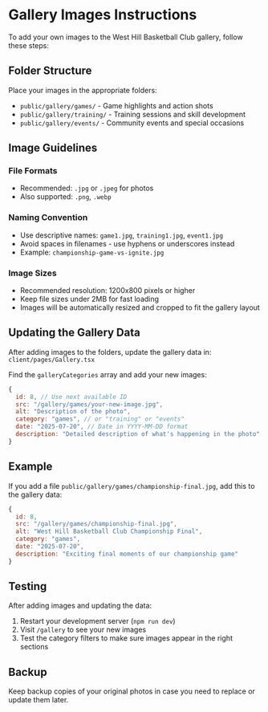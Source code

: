 # Gallery Images Instructions

To add your own images to the West Hill Basketball Club gallery, follow these steps:

## Folder Structure

Place your images in the appropriate folders:

- `public/gallery/games/` - Game highlights and action shots
- `public/gallery/training/` - Training sessions and skill development
- `public/gallery/events/` - Community events and special occasions

## Image Guidelines

### File Formats

- Recommended: `.jpg` or `.jpeg` for photos
- Also supported: `.png`, `.webp`

### Naming Convention

- Use descriptive names: `game1.jpg`, `training1.jpg`, `event1.jpg`
- Avoid spaces in filenames - use hyphens or underscores instead
- Example: `championship-game-vs-ignite.jpg`

### Image Sizes

- Recommended resolution: 1200x800 pixels or higher
- Keep file sizes under 2MB for fast loading
- Images will be automatically resized and cropped to fit the gallery layout

## Updating the Gallery Data

After adding images to the folders, update the gallery data in:
`client/pages/Gallery.tsx`

Find the `galleryCategories` array and add your new images:

```javascript
{
  id: 8, // Use next available ID
  src: "/gallery/games/your-new-image.jpg",
  alt: "Description of the photo",
  category: "games", // or "training" or "events"
  date: "2025-07-20", // Date in YYYY-MM-DD format
  description: "Detailed description of what's happening in the photo"
}
```

## Example

If you add a file `public/gallery/games/championship-final.jpg`, add this to the gallery data:

```javascript
{
  id: 8,
  src: "/gallery/games/championship-final.jpg",
  alt: "West Hill Basketball Club Championship Final",
  category: "games",
  date: "2025-07-20",
  description: "Exciting final moments of our championship game"
}
```

## Testing

After adding images and updating the data:

1. Restart your development server (`npm run dev`)
2. Visit `/gallery` to see your new images
3. Test the category filters to make sure images appear in the right sections

## Backup

Keep backup copies of your original photos in case you need to replace or update them later.
